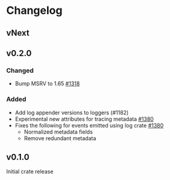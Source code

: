 # Changelog

## vNext

## v0.2.0

### Changed

- Bump MSRV to 1.65 [#1318](https://github.com/open-telemetry/opentelemetry-rust/pull/1318)

### Added

- Add log appender versions to loggers (#1182)
- Experimental new attributes for tracing metadata [#1380](https://github.com/open-telemetry/opentelemetry-rust/pull/1380)
- Fixes the following for events emitted using log crate [#1380](https://github.com/open-telemetry/opentelemetry-rust/pull/1380)
    - Normalized metadata fields
    - Remove redundant metadata

## v0.1.0

Initial crate release

